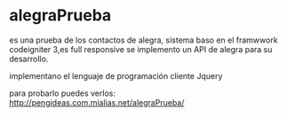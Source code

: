 # alegraPrueba

es una prueba de los contactos de alegra, sistema baso en el framwwork codeigniter 3,es full responsive
se implemento un API de alegra para su desarrollo.

implementano el lenguaje de programación cliente Jquery

para probarlo puedes verlos: http://pengideas.com.mialias.net/alegraPrueba/

